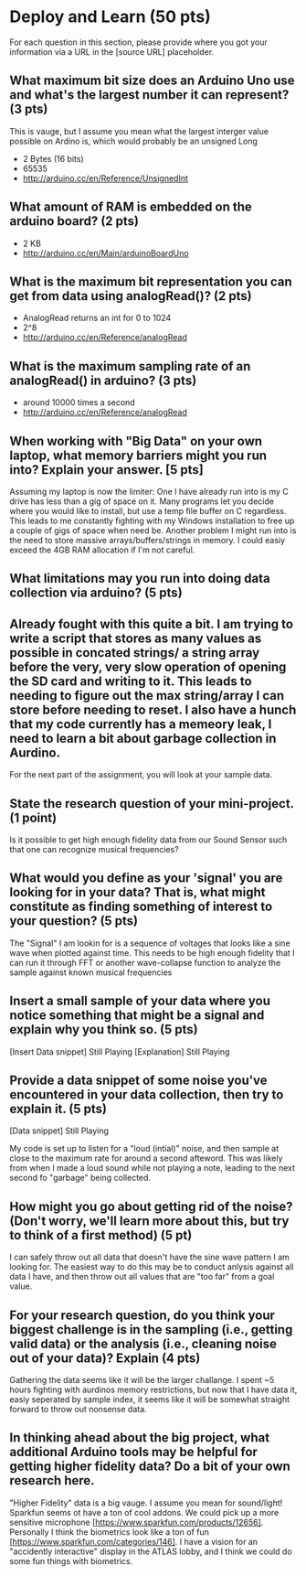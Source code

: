 Deploy and Learn (50 pts)
========

For each question in this section, please provide where you got your information via a URL in the [source URL] placeholder.  

## What maximum bit size does an Arduino Uno use and what's the largest number it can represent? (3 pts)

This is vauge, but I assume you mean what the largest interger value possible on Ardino is, which would probably be an unsigned Long

- 2 Bytes (16 bits)
- 65535
- http://arduino.cc/en/Reference/UnsignedInt

## What amount of RAM is embedded on the arduino board? (2 pts)

- 2 KB
- http://arduino.cc/en/Main/arduinoBoardUno

## What is the maximum bit representation you can get from data using analogRead()?   (2 pts)

- AnalogRead returns an int for 0 to 1024
- 2^8
- http://arduino.cc/en/Reference/analogRead

## What is the maximum sampling rate of an analogRead() in arduino? (3 pts)

- around 10000 times a second
- http://arduino.cc/en/Reference/analogRead

## When working with "Big Data" on your own laptop, what memory barriers might you run into?  Explain your answer. [5 pts]

Assuming my laptop is now the limiter: One I have already run into is my C drive has less than a gig of space on it. Many programs let 
you decide where you would like to install, but use a temp file buffer on C regardless. This leads to me constantly fighting with
my Windows installation to free up a couple of gigs of space when need be. Another problem I might run into is the need to store
massive arrays/buffers/strings in memory. I could easiy exceed the 4GB RAM allocation if I'm not careful.

## What limitations may you run into doing data collection via arduino? (5 pts)

Already fought with this quite a bit. I am trying to write a script that stores as many values as possible in concated strings/ a string
array before the very, very slow operation of opening the SD card and writing to it. This leads to needing to figure out the max string/array
I can store before needing to reset. I also have a hunch that my code currently has a memeory leak, I need to learn a bit about garbage collection
in Aurdino.
--------------------

For the next part of the assignment, you will look at your sample data.

## State the research question of your mini-project. (1 point)
Is it possible to get high enough fidelity data from our Sound Sensor such that one can recognize musical frequencies?

## What would you define as your 'signal' you are looking for in your data?  That is, what might constitute as finding something of interest to your question? (5 pts)

The "Signal" I am lookin for is a sequence of voltages that looks like a sine wave when plotted against time. This needs to be high enough
fidelity that I can run it through FFT or another wave-collapse function to analyze the sample against known musical frequencies

## Insert a small sample of your data where you notice something that might be a signal and explain why you think so. (5 pts)

[Insert Data snippet] Still Playing
[Explanation] Still Playing

## Provide a data snippet of some noise you've encountered in your data collection, then try to explain it. (5 pts)  

[Data snippet] Still Playing

My code is set up to listen for a "loud (intial)" noise, and then sample at close to the maximum rate for around a second afteword. This was likely
from when I made a loud sound while not playing a note, leading to the next second fo "garbage" being collected.

## How might you go about getting rid of the noise? (Don't worry, we'll learn more about this, but try to think of a first method) (5 pt)

I can safely throw out all data that doesn't have the sine wave pattern I am looking for. The easiest way to do this may be to conduct anlysis against
all data I have, and then throw out all values that are "too far" from a goal value.

## For your research question, do you think your biggest challenge is in the sampling (i.e., getting valid data) or the analysis (i.e., cleaning noise out of your data)?  Explain (4 pts)

Gathering the data seems like it will be the larger challange. I spent ~5 hours fighting with aurdinos memory restrictions, but now that I have data it, easiy seperated by sample index, it seems like it will be somewhat straight forward to throw out nonsense data.

## In thinking ahead about the big project, what additional Arduino tools may be helpful for getting higher fidelity data?  Do a bit of your own research here.

"Higher Fidelity" data is a big vauge. I assume you mean for sound/light! Sparkfun seems ot have a ton of cool addons. We could pick up a more sensitive microphone [https://www.sparkfun.com/products/12656]. Personally I think the biometrics look like a ton of fun [https://www.sparkfun.com/categories/146]. I have a vision for an "accidently interactive" display in the ATLAS lobby, and I think we could do some fun things with biometrics. 
